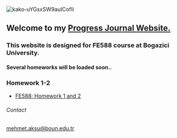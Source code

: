 ![kako-uYGsxSW9auICofIi](https://user-images.githubusercontent.com/49394063/141639464-771c2d1a-a041-4b85-b16d-817d036e6a9e.png)

## Welcome to my [Progress Journal Website.](https://bu-fe-588.github.io/fall21-MehmettAksuu/)




### This website is designed for FE588 course at Bogazici University.





#### Several homeworks will be loaded soon..



### Homework 1-2
* [FE588: Homework 1 and 2](https://github.com/BU-FE-588/fall21-MehmettAksuu/blob/4c0b2561256930ee9cac9c2ec0f0300b8b944634/Homework%201-2.ipynb)

###### Contact
mehmet.aksu@boun.edu.tr
